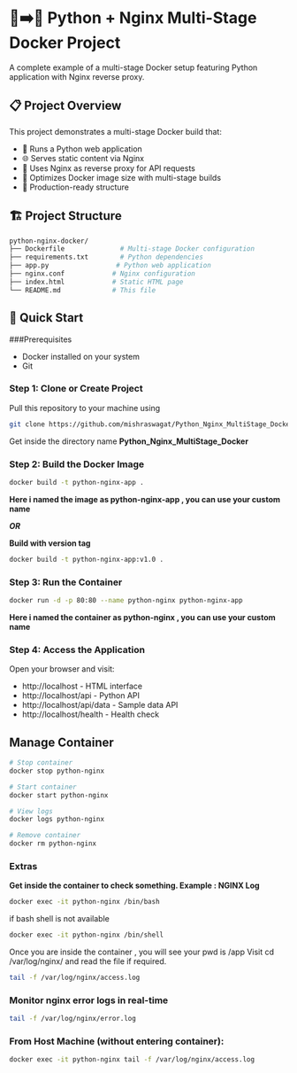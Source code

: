 # 🐍➡️🐳 Python + Nginx Multi-Stage Docker Project
A complete example of a multi-stage Docker setup featuring Python application with Nginx reverse proxy.

## 📋 Project Overview
This project demonstrates a multi-stage Docker build that:

 - 🐍 Runs a Python web application
 - 🌐 Serves static content via Nginx
 - 🔄 Uses Nginx as reverse proxy for API requests
 - 🐳 Optimizes Docker image size with multi-stage builds
 - 🚀 Production-ready structure
 
## 🏗️ Project Structure

```bash
python-nginx-docker/
├── Dockerfile              # Multi-stage Docker configuration
├── requirements.txt        # Python dependencies
├── app.py                 # Python web application
├── nginx.conf            # Nginx configuration
├── index.html            # Static HTML page
└── README.md             # This file
```

## 🚀 Quick Start
###Prerequisites
 - Docker installed on your system
 - Git
 
### Step 1: Clone or Create Project

Pull this repository to your machine using
```bash
git clone https://github.com/mishraswagat/Python_Nginx_MultiStage_Docker.git
```

Get inside the directory name **Python_Nginx_MultiStage_Docker**

### Step 2: Build the Docker Image

```bash
docker build -t python-nginx-app .
```
**Here i named the image as python-nginx-app , you can use your custom name**

***OR***

**Build with version tag**
```bash
docker build -t python-nginx-app:v1.0 .
```

### Step 3: Run the Container
```bash
docker run -d -p 80:80 --name python-nginx python-nginx-app
```
**Here i named the container as python-nginx , you can use your custom name**

### Step 4: Access the Application

Open your browser and visit:

 - http://localhost - HTML interface
 - http://localhost/api - Python API
 - http://localhost/api/data - Sample data API
 - http://localhost/health - Health check
 
## Manage Container

```bash
# Stop container
docker stop python-nginx

# Start container
docker start python-nginx

# View logs
docker logs python-nginx

# Remove container
docker rm python-nginx
```

### Extras

**Get inside the container to check something. Example : NGINX Log**
```bash
docker exec -it python-nginx /bin/bash
```
if bash shell is not available 
```bash
docker exec -it python-nginx /bin/shell
```
Once you are inside the container , you will see your pwd is /app
Visit cd /var/log/nginx/ and read the file if required.
```bash
tail -f /var/log/nginx/access.log
```
### Monitor nginx error logs in real-time 
```bash 
tail -f /var/log/nginx/error.log
```

### From Host Machine (without entering container):

```bash
docker exec -it python-nginx tail -f /var/log/nginx/access.log
```
